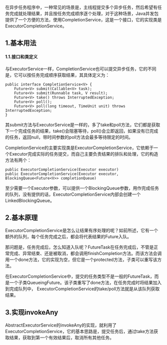 在异步任务程序中，一种常见的场景是，主线程提交多个异步任务，然后希望有任务完成就处理结果，并且按任务完成顺序逐个处理，对于这种场景，Java并发包提供了一个方便的方法，使用CompletionService，这是一个接口，它的实现类是ExecutorCompletionService。

## 1.基本用法
#### 1.1.接口和类定义
与ExecutorService一样，CompletionService也可以提交异步任务，它的不同是，它可以按任务完成顺序获取结果，其具体定义为：
```
public interface CompletionService<V> {
    Future<V> submit(Callable<V> task);
    Future<V> submit(Runnable task, V result);
    Future<V> take() throws InterruptedException;
    Future<V> poll();
    Future<V> poll(long timeout, TimeUnit unit) throws InterruptedException;
}
```
其submit方法与ExecutorService是一样的，多了take和poll方法，它们都是获取下一个完成任务的结果，take()会阻塞等待，poll()会立即返回，如果没有已完成的任务，返回null，带时间参数的poll方法会最多等待限定的时间。

CompletionService的主要实现类是ExecutorCompletionService，它依赖于一个Executor完成实际的任务提交，而自己主要负责结果的排队和处理，它的构造方法有两个：
```
public ExecutorCompletionService(Executor executor)
public ExecutorCompletionService(Executor executor, BlockingQueue<Future<V>> completionQueue)
```
至少需要一个Executor参数，可以提供一个BlockingQueue参数，用作完成任务的队列，没有提供的话，ExecutorCompletionService内部会创建一个LinkedBlockingQueue。

## 2.基本原理
ExecutorCompletionService是怎么让结果有序处理的呢？如前所述，它有一个额外的队列，每个任务完成之后，都会将代表结果的Future入队。

那问题是，任务完成后，怎么知道入队呢？FutureTask在任务完成后，不管是正常完成、异常结束、还是被取消，都会调用finishCompletion方法。而该方法会调用一个done方法，它的实现为空，但它是一个protected方法，子类可以重写该方法。

在ExecutorCompletionService中，提交的任务类型不是一般的FutureTask，而是一个子类QueueingFuture。该子类重写了done方法，在任务完成时将结果加入到完成队列中，
 ExecutorCompletionService的take/poll方法就是从该队列获取结果。

 ## 3.实现invokeAny
AbstractExecutorService的invokeAny的实现，就利用了ExecutorCompletionService，它的基本思路是，提交任务后，通过take方法获取结果，获取到第一个有效结果后，取消所有其他任务。